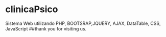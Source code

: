 # clinicaPsico
Sistema Web utilizando PHP, BOOTSRAP,JQUERY, AJAX, DataTable, CSS, JavaScript
##thank you for visiting us.
